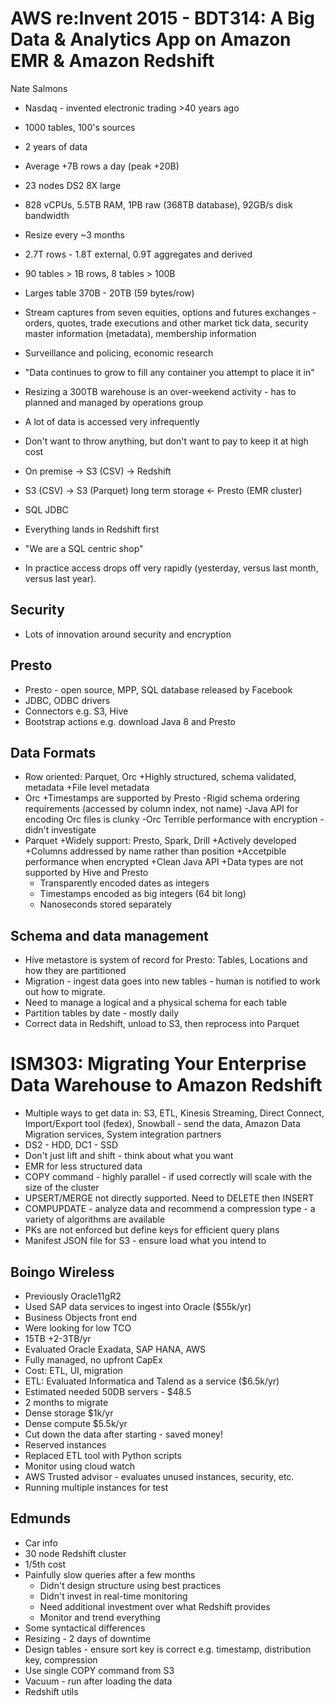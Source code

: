 # AWS re:Invent 2015 - BDT314: A Big Data & Analytics App on Amazon EMR & Amazon Redshift
Nate Salmons

* Nasdaq - invented electronic trading >40 years ago
* 1000 tables, 100's sources
* 2 years of data
* Average +7B rows a day (peak +20B)
* 23 nodes DS2 8X large
* 828 vCPUs, 5.5TB RAM, 1PB raw (368TB database), 92GB/s disk bandwidth
* Resize every ~3 months 
* 2.7T rows - 1.8T external, 0.9T aggregates and derived
* 90 tables > 1B rows, 8 tables > 100B
* Larges table 370B - 20TB (59 bytes/row)
* Stream captures from seven equities, options and futures exchanges - orders,
  quotes, trade executions and other market tick data, security master
information (metadata), membership information
* Surveillance and policing, economic research
* "Data continues to grow to fill any container you attempt to place it in"

* Resizing a 300TB warehouse is an over-weekend activity - has to planned and
  managed by operations group
* A lot of data is accessed very infrequently
* Don't want to throw anything, but don't want to pay to keep it at high cost
* On premise -> S3 (CSV) -> Redshift
* S3 (CSV) -> S3 (Parquet) long term storage <- Presto (EMR cluster) 
* SQL JDBC
* Everything lands in Redshift first
* "We are a SQL centric shop"
* In practice access drops off very rapidly (yesterday, versus last month,
  versus last year).

## Security

* Lots of innovation around security and encryption

## Presto

* Presto - open source, MPP, SQL database released by Facebook
* JDBC, ODBC drivers
* Connectors e.g. S3, Hive
* Bootstrap actions e.g. download Java 8 and Presto

## Data Formats

* Row oriented: Parquet, Orc
  +Highly structured, schema validated, metadata
  +File level metadata
* Orc
  +Timestamps are supported by Presto
  -Rigid schema ordering requirements (accessed by column index, not name)
  -Java API for encoding Orc files is clunky
  -Orc Terrible performance with encryption - didn't investigate
* Parquet
  +Widely support: Presto, Spark, Drill
  +Actively developed
  +Columns addressed by name rather than position
  +Accetpible performance when encrypted
  +Clean Java API
  +Data types are not supported by Hive and Presto
    - Transparently encoded dates as integers 
    - Timestamps encoded as big integers (64 bit long)
    - Nanoseconds stored separately

## Schema and data management

* Hive metastore is system of record for Presto: Tables, Locations and how
  they are partitioned
* Migration - ingest data goes into new tables - human is notified to work out
  how to migrate.
* Need to manage a logical and a physical schema for each table 
* Partition tables by date - mostly daily
* Correct data in Redshift, unload to S3, then reprocess into Parquet

# ISM303: Migrating Your Enterprise Data Warehouse to Amazon Redshift

* Multiple ways to get data in: S3, ETL, Kinesis Streaming, Direct Connect,
  Import/Export tool (fedex), Snowball - send the data, Amazon Data Migration
services, System integration partners
* DS2 - HDD, DC1 - SSD 
* Don't just lift and shift - think about what you want
* EMR for less structured data
* COPY command - highly parallel - if used correctly will scale with the size
  of the cluster
* UPSERT/MERGE not directly supported.  Need to DELETE then INSERT
* COMPUPDATE - analyze data and recommend a compression type - a variety of
  algorithms are available
* PKs are not enforced but define keys for efficient query plans
* Manifest JSON file for S3 - ensure load what you intend to

## Boingo Wireless

* Previously Oracle11gR2
* Used SAP data services to ingest into Oracle ($55k/yr)
* Business Objects front end
* Were looking for low TCO
* 15TB +2-3TB/yr
* Evaluated Oracle Exadata, SAP HANA, AWS
* Fully managed, no upfront CapEx
* Cost: ETL, UI, migration
* ETL: Evaluated Informatica and Talend as a service ($6.5k/yr)
* Estimated needed 50DB servers - $48.5
* 2 months to migrate
* Dense storage $1k/yr
* Dense compute $5.5k/yr
* Cut down the data after starting - saved money!
* Reserved instances
* Replaced ETL tool with Python scripts
* Monitor using cloud watch
* AWS Trusted advisor - evaluates unused instances, security, etc.
* Running multiple instances for test

## Edmunds
* Car info
* 30 node Redshift cluster
* 1/5th cost
* Painfully slow queries after a few months
  - Didn't design structure using best practices
  - Didn't invest in real-time monitoring
  - Need additional investment over what Redshift provides
  - Monitor and trend everything
* Some syntactical differences
* Resizing - 2 days of downtime
* Design tables - ensure sort key is correct e.g. timestamp, distribution key,
  compression
* Use single COPY command from S3
* Vacuum - run after loading the data
* Redshift utils 

